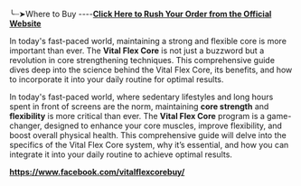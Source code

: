 <!-- ####### HEY, I AM THE SOURCE EDITOR! #########-->
<p>╰┈➤Where to Buy ----<strong><a href="https://24x7healthline.com/Vitalflex">Click Here to Rush Your Order from the Official Website</a></strong></p>
<p>In today's fast-paced world, maintaining a strong and flexible core is more important than ever. The <strong>Vital Flex Core</strong> is not just a buzzword but a revolution in core strengthening techniques. This comprehensive guide dives deep into the science behind the Vital Flex Core, its benefits, and how to incorporate it into your daily routine for optimal results.</p>
<p>In today's fast-paced world, where sedentary lifestyles and long hours spent in front of screens are the norm, maintaining <strong>core strength</strong> and <strong>flexibility</strong> is more critical than ever. The <strong>Vital Flex Core</strong> program is a game-changer, designed to enhance your core muscles, improve flexibility, and boost overall physical health. This comprehensive guide will delve into the specifics of the Vital Flex Core system, why it&rsquo;s essential, and how you can integrate it into your daily routine to achieve optimal results.</p>
<p><strong><a href="https://www.facebook.com/vitalflexcorebuy/">https://www.facebook.com/vitalflexcorebuy/</a></strong></p>

